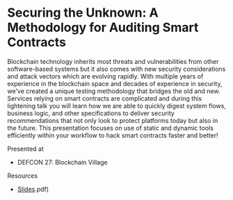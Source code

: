 # Securing the Unknown: A Methodology for Auditing Smart Contracts

Blockchain technology inherits most threats and vulnerabilities from other software-based systems but it also comes with new security considerations and attack vectors which are evolving rapidly. With multiple years of experience in the blockchain space and decades of experience in security, we've created a unique testing methodology that bridges the old and new. Services relying on smart contracts are complicated and during this lightening talk you will learn how we are able to quickly digest system flows, business logic, and other specifications to deliver security recommendations that not only look to protect platforms today but also in the future. This presentation focuses on use of static and dynamic tools efficiently within your workflow to hack smart contracts faster and better!

Presented at

* DEFCON 27: Blockchain Village

Resources

* [Slides](placeholder).pdf)
